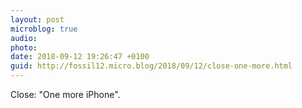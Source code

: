```yaml
---
layout: post
microblog: true
audio: 
photo: 
date: 2018-09-12 19:26:47 +0100
guid: http://fossil12.micro.blog/2018/09/12/close-one-more.html
---
```

Close: "One more iPhone".
